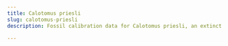 ```yaml
---
title: Calotomus priesli
slug: calotomus-priesli
description: Fossil calibration data for Calotomus priesli, an extinct species of fish. Includes taxonomy authority and locality references, and cross-references to living taxa.

---
```


